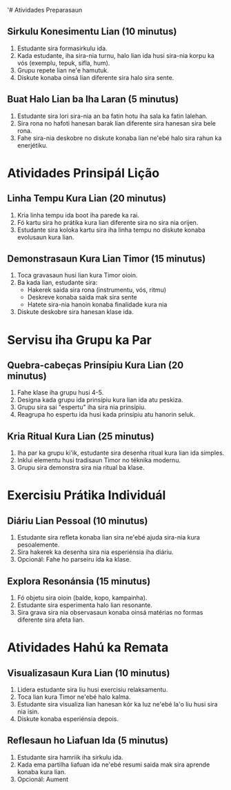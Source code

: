 '# Atividades Preparasaun

## Sirkulu Konesimentu Lian (10 minutus)
1. Estudante sira formasirkulu ida.
2. Kada estudante, iha sira-nia turnu, halo lian ida husi sira-nia korpu ka vós (exemplu, tepuk, sifla, hum).
3. Grupu repete lian ne'e hamutuk.
4. Diskute konaba oinsá lian diferente sira halo sira sente.

## Buat Halo Lian ba Iha Laran (5 minutus)
1. Estudante sira lori sira-nia an ba fatin hotu iha sala ka fatin lalehan.
2. Sira rona no hafoti hanesan barak lian diferente sira hanesan sira bele rona.
3. Fahe sira-nia deskobre no diskute konaba lian ne'ebé halo sira rahun ka enerjétiku.

# Atividades Prinsipál Lição

## Linha Tempu Kura Lian (20 minutus)
1. Kria linha tempu ida boot iha parede ka rai.
2. Fó kartu sira ho prátika kura lian diferente sira no sira nia orijen.
3. Estudante sira koloka kartu sira iha linha tempu no diskute konaba evolusaun kura lian.

## Demonstrasaun Kura Lian Timor (15 minutus)
1. Toca gravasaun husi lian kura Timor oioin.
2. Ba kada lian, estudante sira:
   - Hakerek saida sira rona (instrumentu, vós, ritmu)
   - Deskreve konaba saida mak sira sente
   - Hatete sira-nia hanoin konaba finalidade kura nia
3. Diskute deskobre sira hanesan klase ida.

# Servisu iha Grupu ka Par

## Quebra-cabeças Prinsípiu Kura Lian (20 minutus)
1. Fahe klase iha grupu husi 4-5.
2. Designa kada grupu ida prinsípiu kura lian ida atu peskiza.
3. Grupu sira sai "espertu" iha sira nia prinsípiu.
4. Reagrupa ho espertu ida husi kada prinsípiu atu hanorin seluk.

## Kria Ritual Kura Lian (25 minutus)
1. Iha par ka grupu ki'ik, estudante sira desenha ritual kura lian ida simples.
2. Inklui elementu husi tradisaun Timor no téknika modernu.
3. Grupu sira demonstra sira nia ritual ba klase.

# Exercisiu Prátika Individuál

## Diáriu Lian Pessoal (10 minutus)
1. Estudante sira refleta konaba lian sira ne'ebé ajuda sira-nia kura pesoalemente.
2. Sira hakerek ka desenha sira nia esperiénsia iha diáriu.
3. Opcionál: Fahe ho parseiru ida ka klase.

## Explora Resonánsia (15 minutus)
1. Fó objetu sira oioin (balde, kopo, kampainha).
2. Estudante sira esperimenta halo lian resonante.
3. Sira grava sira nia observasaun konaba oinsá matérias no formas diferente sira afeta lian.

# Atividades Hahú ka Remata

## Visualizasaun Kura Lian (10 minutus)
1. Lidera estudante sira liu husi exercisiu relaksamentu.
2. Toca lian kura Timor ne'ebé halo kalma.
3. Estudante sira visualiza lian hanesan kór ka luz ne'ebé la'o liu husi sira nia isin.
4. Diskute konaba esperiénsia depois.

## Reflesaun ho Liafuan Ida (5 minutus)
1. Estudante sira hamriik iha sirkulu ida.
2. Kada ema partilha liafuan ida ne'ebé resumi saida mak sira aprende konaba kura lian.
3. Opcionál: Aument